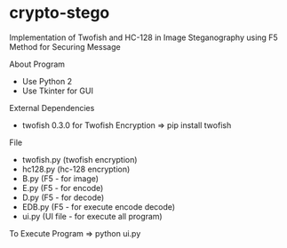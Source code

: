 # crypto-stego
Implementation of Twofish and HC-128 in Image Steganography using F5 Method for Securing Message

About Program
- Use Python 2
- Use Tkinter for GUI

External Dependencies
- twofish 0.3.0 for Twofish Encryption
=> pip install twofish

File
- twofish.py (twofish encryption)
- hc128.py (hc-128 encryption)
- B.py (F5 - for image)
- E.py (F5 - for encode)
- D.py (F5 - for decode)
- EDB.py (F5 - for execute encode decode)
- ui.py (UI file - for execute all program)

To Execute Program
=> python ui.py
